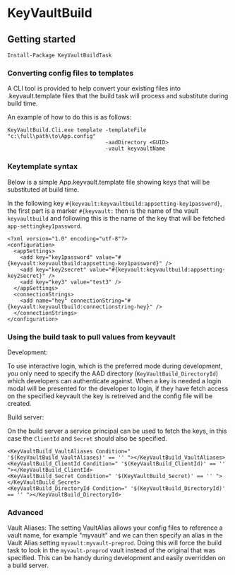 # KeyVaultBuild

## Getting started

```
Install-Package KeyVaultBuildTask
```

### Converting config files to templates

A CLI tool is provided to help convert your existing files into .keyvault.template files that the build task will process and substitute during build time.

An example of how to do this is as follows:
```
KeyVaultBuild.Cli.exe template -templateFile "c:\full\path\to\App.config"
                               -aadDirectory <GUID>
                               -vault keyvaultName
```

### Keytemplate syntax

Below is a simple App.keyvault.template file showing keys that will be substituted at build time.

In the following key `#{keyvault:keyvaultbuild:appsetting-key1password}`, the first part is a marker `#{keyvault:` then is the name of the vault `keyvaultbuild` and following this is the name of the key that will be fetched `app-settingkey1password`.

```
<?xml version="1.0" encoding="utf-8"?>
<configuration>
  <appSettings>
    <add key="key1password" value="#{keyvault:keyvaultbuild:appsetting-key1password}" />
    <add key="key2secret" value="#{keyvault:keyvaultbuild:appsetting-key2secret}" />
    <add key="key3" value="test3" />
  </appSettings>
  <connectionStrings>
    <add name="hey" connectionString="#{keyvault:keyvaultbuild:connectionstring-hey}" />
  </connectionStrings>
</configuration>
```

### Using the build task to pull values from keyvault

Development:

To use interactive login, which is the preferred mode during development, you only need to specify the AAD directory (`KeyVaultBuild_DirectoryId`) which  developers can authenticate against. When a key is needed a login modal will be presented for the developer to login, if they have fetch access on the specified keyvault the key is retreived and the config file will be created.

Build server:

On the build server a service principal can be used to fetch the keys, in this case the `ClientId` and `Secret` should also be specified.

```
<KeyVaultBuild_VaultAliases Condition=" '$(KeyVaultBuild_VaultAliases)' == '' "></KeyVaultBuild_VaultAliases>
<KeyVaultBuild_ClientId Condition=" '$(KeyVaultBuild_ClientId)' == '' "></KeyVaultBuild_ClientId>
<KeyVaultBuild_Secret Condition=" '$(KeyVaultBuild_Secret)' == '' "></KeyVaultBuild_Secret>
<KeyVaultBuild_DirectoryId Condition=" '$(KeyVaultBuild_DirectoryId)' == '' "></KeyVaultBuild_DirectoryId>
```

### Advanced
Vault Aliases:
The setting VaultAlias allows your config files to reference a vault name, for example "myvault" and we can then specify an alias in the Vault Alias setting `myvault:myvault-preprod`. Doing this will force the build task to look in the `myvault-preprod` vault instead of the original that was specified. This can be handy during development and easily overridden on a build server.
